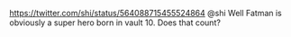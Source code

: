 https://twitter.com/shi/status/564088715455524864 @shi Well Fatman is obviously a super hero born in vault 10. Does that count?